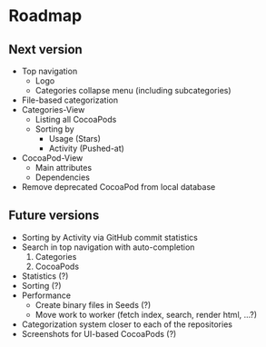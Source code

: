 # Roadmap

## Next version

* Top navigation
  * Logo
  * Categories collapse menu (including subcategories)
* File-based categorization
* Categories-View
  * Listing all CocoaPods
  * Sorting by
    * Usage (Stars)
    * Activity (Pushed-at)
* CocoaPod-View
  * Main attributes
  * Dependencies
* Remove deprecated CocoaPod from local database

## Future versions

* Sorting by Activity via GitHub commit statistics
* Search in top navigation with auto-completion
  1. Categories
  2. CocoaPods
* Statistics (?)
* Sorting (?)
* Performance
  * Create binary files in Seeds (?)
  * Move work to worker (fetch index, search, render html, ...?)
* Categorization system closer to each of the repositories
* Screenshots for UI-based CocoaPods (?)
